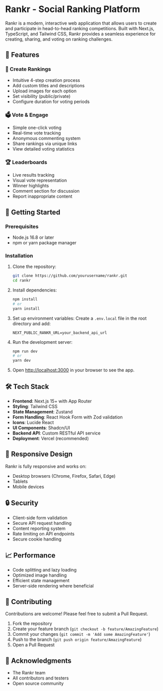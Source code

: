 # Rankr - Social Ranking Platform

Rankr is a modern, interactive web application that allows users to create and participate in head-to-head ranking competitions. Built with Next.js, TypeScript, and Tailwind CSS, Rankr provides a seamless experience for creating, sharing, and voting on ranking challenges.

## 🌟 Features

### 🎯 Create Rankings
- Intuitive 4-step creation process
- Add custom titles and descriptions
- Upload images for each option
- Set visibility (public/private)
- Configure duration for voting periods

### 🗳️ Vote & Engage
- Simple one-click voting
- Real-time vote tracking
- Anonymous commenting system
- Share rankings via unique links
- View detailed voting statistics

### 🏆 Leaderboards
- Live results tracking
- Visual vote representation
- Winner highlights
- Comment section for discussion
- Report inappropriate content

## 🚀 Getting Started

### Prerequisites
- Node.js 16.8 or later
- npm or yarn package manager

### Installation

1. Clone the repository:
   ```bash
   git clone https://github.com/yourusername/rankr.git
   cd rankr
   ```

2. Install dependencies:
   ```bash
   npm install
   # or
   yarn install
   ```

3. Set up environment variables:
   Create a `.env.local` file in the root directory and add:
   ```
   NEXT_PUBLIC_RANKR_URL=your_backend_api_url
   ```

4. Run the development server:
   ```bash
   npm run dev
   # or
   yarn dev
   ```

5. Open [http://localhost:3000](http://localhost:3000) in your browser to see the app.

## 🛠️ Tech Stack

- **Frontend**: Next.js 15+ with App Router
- **Styling**: Tailwind CSS
- **State Management**: Zustand
- **Form Handling**: React Hook Form with Zod validation
- **Icons**: Lucide React
- **UI Components**: Shadcn/UI
- **Backend API**: Custom RESTful API service
- **Deployment**: Vercel (recommended)

## 📱 Responsive Design

Rankr is fully responsive and works on:
- Desktop browsers (Chrome, Firefox, Safari, Edge)
- Tablets
- Mobile devices

## 🔒 Security

- Client-side form validation
- Secure API request handling
- Content reporting system
- Rate limiting on API endpoints
- Secure cookie handling

## 📈 Performance

- Code splitting and lazy loading
- Optimized image handling
- Efficient state management
- Server-side rendering where beneficial

## 🤝 Contributing

Contributions are welcome! Please feel free to submit a Pull Request.

1. Fork the repository
2. Create your feature branch (`git checkout -b feature/AmazingFeature`)
3. Commit your changes (`git commit -m 'Add some AmazingFeature'`)
4. Push to the branch (`git push origin feature/AmazingFeature`)
5. Open a Pull Request

## 🙏 Acknowledgments

- The Rankr team
- All contributors and testers
- Open source community
